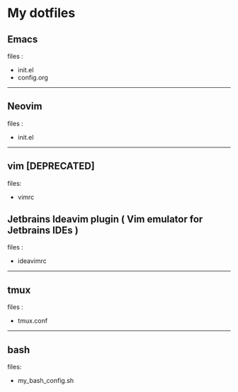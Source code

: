 # My dotfiles

## Emacs

files :
- init.el
- config.org

---

## Neovim

files :
- init.el

---

## vim [DEPRECATED]

files:
- vimrc

## Jetbrains Ideavim plugin ( Vim emulator for Jetbrains IDEs )

files :
- ideavimrc

---

## tmux

files :
- tmux.conf

---

## bash

files:
- my_bash_config.sh
